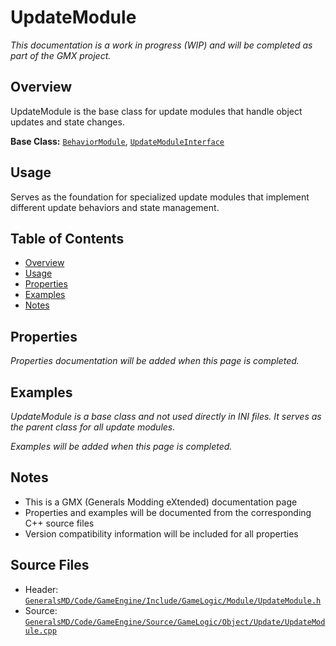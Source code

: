 # UpdateModule

*This documentation is a work in progress (WIP) and will be completed as part of the GMX project.*

## Overview

UpdateModule is the base class for update modules that handle object updates and state changes.

**Base Class:** [`BehaviorModule`](../../GeneralsMD/Code/GameEngine/Include/GameLogic/Module/BehaviorModule.h), [`UpdateModuleInterface`](../../GeneralsMD/Code/GameEngine/Include/GameLogic/Module/UpdateModule.h)

## Usage

Serves as the foundation for specialized update modules that implement different update behaviors and state management.

## Table of Contents

- [Overview](#overview)
- [Usage](#usage)
- [Properties](#properties)
- [Examples](#examples)
- [Notes](#notes)

## Properties

*Properties documentation will be added when this page is completed.*

## Examples
*UpdateModule is a base class and not used directly in INI files. It serves as the parent class for all update modules.*

*Examples will be added when this page is completed.*

## Notes

- This is a GMX (Generals Modding eXtended) documentation page
- Properties and examples will be documented from the corresponding C++ source files
- Version compatibility information will be included for all properties

## Source Files

- Header: [`GeneralsMD/Code/GameEngine/Include/GameLogic/Module/UpdateModule.h`](../../GeneralsMD/Code/GameEngine/Include/GameLogic/Module/UpdateModule.h)
- Source: [`GeneralsMD/Code/GameEngine/Source/GameLogic/Object/Update/UpdateModule.cpp`](../../GeneralsMD/Code/GameEngine/Source/GameLogic/Object/Update/UpdateModule.cpp)
